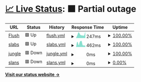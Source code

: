 # [📈 Live Status](https://hritikch24.github.io/uptime-testing/): <!--live status--> **🟧 Partial outage**

<!--start: status pages-->
<!-- This summary is generated by Upptime (https://github.com/upptime/upptime) -->
<!-- Do not edit this manually, your changes will be overwritten -->
<!-- prettier-ignore -->
| URL | Status | History | Response Time | Uptime |
| --- | ------ | ------- | ------------- | ------ |
| <img alt="" src="https://favicons.githubusercontent.com/flush.com" height="13"> [Flush](https://flush.com) | 🟩 Up | [flush.yml](https://github.com/demo11234/uptime-test/commits/HEAD/history/flush.yml) | <details><summary><img alt="Response time graph" src="./graphs/flush/response-time-week.png" height="20"> 247ms</summary><br><a href="https://demo11234.github.io/uptime-test/history/flush"><img alt="Response time 270" src="https://img.shields.io/endpoint?url=https%3A%2F%2Fraw.githubusercontent.com%2Fdemo11234%2Fuptime-test%2FHEAD%2Fapi%2Fflush%2Fresponse-time.json"></a><br><a href="https://demo11234.github.io/uptime-test/history/flush"><img alt="24-hour response time 240" src="https://img.shields.io/endpoint?url=https%3A%2F%2Fraw.githubusercontent.com%2Fdemo11234%2Fuptime-test%2FHEAD%2Fapi%2Fflush%2Fresponse-time-day.json"></a><br><a href="https://demo11234.github.io/uptime-test/history/flush"><img alt="7-day response time 247" src="https://img.shields.io/endpoint?url=https%3A%2F%2Fraw.githubusercontent.com%2Fdemo11234%2Fuptime-test%2FHEAD%2Fapi%2Fflush%2Fresponse-time-week.json"></a><br><a href="https://demo11234.github.io/uptime-test/history/flush"><img alt="30-day response time 270" src="https://img.shields.io/endpoint?url=https%3A%2F%2Fraw.githubusercontent.com%2Fdemo11234%2Fuptime-test%2FHEAD%2Fapi%2Fflush%2Fresponse-time-month.json"></a><br><a href="https://demo11234.github.io/uptime-test/history/flush"><img alt="1-year response time 270" src="https://img.shields.io/endpoint?url=https%3A%2F%2Fraw.githubusercontent.com%2Fdemo11234%2Fuptime-test%2FHEAD%2Fapi%2Fflush%2Fresponse-time-year.json"></a></details> | <details><summary><a href="https://demo11234.github.io/uptime-test/history/flush">100.00%</a></summary><a href="https://demo11234.github.io/uptime-test/history/flush"><img alt="All-time uptime 100.00%" src="https://img.shields.io/endpoint?url=https%3A%2F%2Fraw.githubusercontent.com%2Fdemo11234%2Fuptime-test%2FHEAD%2Fapi%2Fflush%2Fuptime.json"></a><br><a href="https://demo11234.github.io/uptime-test/history/flush"><img alt="24-hour uptime 100.00%" src="https://img.shields.io/endpoint?url=https%3A%2F%2Fraw.githubusercontent.com%2Fdemo11234%2Fuptime-test%2FHEAD%2Fapi%2Fflush%2Fuptime-day.json"></a><br><a href="https://demo11234.github.io/uptime-test/history/flush"><img alt="7-day uptime 100.00%" src="https://img.shields.io/endpoint?url=https%3A%2F%2Fraw.githubusercontent.com%2Fdemo11234%2Fuptime-test%2FHEAD%2Fapi%2Fflush%2Fuptime-week.json"></a><br><a href="https://demo11234.github.io/uptime-test/history/flush"><img alt="30-day uptime 100.00%" src="https://img.shields.io/endpoint?url=https%3A%2F%2Fraw.githubusercontent.com%2Fdemo11234%2Fuptime-test%2FHEAD%2Fapi%2Fflush%2Fuptime-month.json"></a><br><a href="https://demo11234.github.io/uptime-test/history/flush"><img alt="1-year uptime 100.00%" src="https://img.shields.io/endpoint?url=https%3A%2F%2Fraw.githubusercontent.com%2Fdemo11234%2Fuptime-test%2FHEAD%2Fapi%2Fflush%2Fuptime-year.json"></a></details>
| <img alt="" src="https://favicons.githubusercontent.com/thewearableinternet.com" height="13"> [slabs](https://thewearableinternet.com) | 🟩 Up | [slabs.yml](https://github.com/demo11234/uptime-test/commits/HEAD/history/slabs.yml) | <details><summary><img alt="Response time graph" src="./graphs/slabs/response-time-week.png" height="20"> 462ms</summary><br><a href="https://demo11234.github.io/uptime-test/history/slabs"><img alt="Response time 435" src="https://img.shields.io/endpoint?url=https%3A%2F%2Fraw.githubusercontent.com%2Fdemo11234%2Fuptime-test%2FHEAD%2Fapi%2Fslabs%2Fresponse-time.json"></a><br><a href="https://demo11234.github.io/uptime-test/history/slabs"><img alt="24-hour response time 389" src="https://img.shields.io/endpoint?url=https%3A%2F%2Fraw.githubusercontent.com%2Fdemo11234%2Fuptime-test%2FHEAD%2Fapi%2Fslabs%2Fresponse-time-day.json"></a><br><a href="https://demo11234.github.io/uptime-test/history/slabs"><img alt="7-day response time 462" src="https://img.shields.io/endpoint?url=https%3A%2F%2Fraw.githubusercontent.com%2Fdemo11234%2Fuptime-test%2FHEAD%2Fapi%2Fslabs%2Fresponse-time-week.json"></a><br><a href="https://demo11234.github.io/uptime-test/history/slabs"><img alt="30-day response time 435" src="https://img.shields.io/endpoint?url=https%3A%2F%2Fraw.githubusercontent.com%2Fdemo11234%2Fuptime-test%2FHEAD%2Fapi%2Fslabs%2Fresponse-time-month.json"></a><br><a href="https://demo11234.github.io/uptime-test/history/slabs"><img alt="1-year response time 435" src="https://img.shields.io/endpoint?url=https%3A%2F%2Fraw.githubusercontent.com%2Fdemo11234%2Fuptime-test%2FHEAD%2Fapi%2Fslabs%2Fresponse-time-year.json"></a></details> | <details><summary><a href="https://demo11234.github.io/uptime-test/history/slabs">100.00%</a></summary><a href="https://demo11234.github.io/uptime-test/history/slabs"><img alt="All-time uptime 97.43%" src="https://img.shields.io/endpoint?url=https%3A%2F%2Fraw.githubusercontent.com%2Fdemo11234%2Fuptime-test%2FHEAD%2Fapi%2Fslabs%2Fuptime.json"></a><br><a href="https://demo11234.github.io/uptime-test/history/slabs"><img alt="24-hour uptime 100.00%" src="https://img.shields.io/endpoint?url=https%3A%2F%2Fraw.githubusercontent.com%2Fdemo11234%2Fuptime-test%2FHEAD%2Fapi%2Fslabs%2Fuptime-day.json"></a><br><a href="https://demo11234.github.io/uptime-test/history/slabs"><img alt="7-day uptime 100.00%" src="https://img.shields.io/endpoint?url=https%3A%2F%2Fraw.githubusercontent.com%2Fdemo11234%2Fuptime-test%2FHEAD%2Fapi%2Fslabs%2Fuptime-week.json"></a><br><a href="https://demo11234.github.io/uptime-test/history/slabs"><img alt="30-day uptime 97.41%" src="https://img.shields.io/endpoint?url=https%3A%2F%2Fraw.githubusercontent.com%2Fdemo11234%2Fuptime-test%2FHEAD%2Fapi%2Fslabs%2Fuptime-month.json"></a><br><a href="https://demo11234.github.io/uptime-test/history/slabs"><img alt="1-year uptime 97.43%" src="https://img.shields.io/endpoint?url=https%3A%2F%2Fraw.githubusercontent.com%2Fdemo11234%2Fuptime-test%2FHEAD%2Fapi%2Fslabs%2Fuptime-year.json"></a></details>
| <img alt="" src="https://favicons.githubusercontent.com/hrtiisjdd.com" height="13"> [jungle](https://hrtiisjdd.com) | 🟥 Down | [jungle.yml](https://github.com/demo11234/uptime-test/commits/HEAD/history/jungle.yml) | <details><summary><img alt="Response time graph" src="./graphs/jungle/response-time-week.png" height="20"> 0ms</summary><br><a href="https://demo11234.github.io/uptime-test/history/jungle"><img alt="Response time 0" src="https://img.shields.io/endpoint?url=https%3A%2F%2Fraw.githubusercontent.com%2Fdemo11234%2Fuptime-test%2FHEAD%2Fapi%2Fjungle%2Fresponse-time.json"></a><br><a href="https://demo11234.github.io/uptime-test/history/jungle"><img alt="24-hour response time 0" src="https://img.shields.io/endpoint?url=https%3A%2F%2Fraw.githubusercontent.com%2Fdemo11234%2Fuptime-test%2FHEAD%2Fapi%2Fjungle%2Fresponse-time-day.json"></a><br><a href="https://demo11234.github.io/uptime-test/history/jungle"><img alt="7-day response time 0" src="https://img.shields.io/endpoint?url=https%3A%2F%2Fraw.githubusercontent.com%2Fdemo11234%2Fuptime-test%2FHEAD%2Fapi%2Fjungle%2Fresponse-time-week.json"></a><br><a href="https://demo11234.github.io/uptime-test/history/jungle"><img alt="30-day response time 0" src="https://img.shields.io/endpoint?url=https%3A%2F%2Fraw.githubusercontent.com%2Fdemo11234%2Fuptime-test%2FHEAD%2Fapi%2Fjungle%2Fresponse-time-month.json"></a><br><a href="https://demo11234.github.io/uptime-test/history/jungle"><img alt="1-year response time 0" src="https://img.shields.io/endpoint?url=https%3A%2F%2Fraw.githubusercontent.com%2Fdemo11234%2Fuptime-test%2FHEAD%2Fapi%2Fjungle%2Fresponse-time-year.json"></a></details> | <details><summary><a href="https://demo11234.github.io/uptime-test/history/jungle">100.00%</a></summary><a href="https://demo11234.github.io/uptime-test/history/jungle"><img alt="All-time uptime 99.87%" src="https://img.shields.io/endpoint?url=https%3A%2F%2Fraw.githubusercontent.com%2Fdemo11234%2Fuptime-test%2FHEAD%2Fapi%2Fjungle%2Fuptime.json"></a><br><a href="https://demo11234.github.io/uptime-test/history/jungle"><img alt="24-hour uptime 100.00%" src="https://img.shields.io/endpoint?url=https%3A%2F%2Fraw.githubusercontent.com%2Fdemo11234%2Fuptime-test%2FHEAD%2Fapi%2Fjungle%2Fuptime-day.json"></a><br><a href="https://demo11234.github.io/uptime-test/history/jungle"><img alt="7-day uptime 100.00%" src="https://img.shields.io/endpoint?url=https%3A%2F%2Fraw.githubusercontent.com%2Fdemo11234%2Fuptime-test%2FHEAD%2Fapi%2Fjungle%2Fuptime-week.json"></a><br><a href="https://demo11234.github.io/uptime-test/history/jungle"><img alt="30-day uptime 99.87%" src="https://img.shields.io/endpoint?url=https%3A%2F%2Fraw.githubusercontent.com%2Fdemo11234%2Fuptime-test%2FHEAD%2Fapi%2Fjungle%2Fuptime-month.json"></a><br><a href="https://demo11234.github.io/uptime-test/history/jungle"><img alt="1-year uptime 99.87%" src="https://img.shields.io/endpoint?url=https%3A%2F%2Fraw.githubusercontent.com%2Fdemo11234%2Fuptime-test%2FHEAD%2Fapi%2Fjungle%2Fuptime-year.json"></a></details>
| <img alt="" src="https://favicons.githubusercontent.com/abc.flush.com" height="13"> [slans](http://abc.flush.com) | 🟥 Down | [slans.yml](https://github.com/demo11234/uptime-test/commits/HEAD/history/slans.yml) | <details><summary><img alt="Response time graph" src="./graphs/slans/response-time-week.png" height="20"> 0ms</summary><br><a href="https://demo11234.github.io/uptime-test/history/slans"><img alt="Response time 0" src="https://img.shields.io/endpoint?url=https%3A%2F%2Fraw.githubusercontent.com%2Fdemo11234%2Fuptime-test%2FHEAD%2Fapi%2Fslans%2Fresponse-time.json"></a><br><a href="https://demo11234.github.io/uptime-test/history/slans"><img alt="24-hour response time 0" src="https://img.shields.io/endpoint?url=https%3A%2F%2Fraw.githubusercontent.com%2Fdemo11234%2Fuptime-test%2FHEAD%2Fapi%2Fslans%2Fresponse-time-day.json"></a><br><a href="https://demo11234.github.io/uptime-test/history/slans"><img alt="7-day response time 0" src="https://img.shields.io/endpoint?url=https%3A%2F%2Fraw.githubusercontent.com%2Fdemo11234%2Fuptime-test%2FHEAD%2Fapi%2Fslans%2Fresponse-time-week.json"></a><br><a href="https://demo11234.github.io/uptime-test/history/slans"><img alt="30-day response time 0" src="https://img.shields.io/endpoint?url=https%3A%2F%2Fraw.githubusercontent.com%2Fdemo11234%2Fuptime-test%2FHEAD%2Fapi%2Fslans%2Fresponse-time-month.json"></a><br><a href="https://demo11234.github.io/uptime-test/history/slans"><img alt="1-year response time 0" src="https://img.shields.io/endpoint?url=https%3A%2F%2Fraw.githubusercontent.com%2Fdemo11234%2Fuptime-test%2FHEAD%2Fapi%2Fslans%2Fresponse-time-year.json"></a></details> | <details><summary><a href="https://demo11234.github.io/uptime-test/history/slans">0.00%</a></summary><a href="https://demo11234.github.io/uptime-test/history/slans"><img alt="All-time uptime 0.00%" src="https://img.shields.io/endpoint?url=https%3A%2F%2Fraw.githubusercontent.com%2Fdemo11234%2Fuptime-test%2FHEAD%2Fapi%2Fslans%2Fuptime.json"></a><br><a href="https://demo11234.github.io/uptime-test/history/slans"><img alt="24-hour uptime 0.00%" src="https://img.shields.io/endpoint?url=https%3A%2F%2Fraw.githubusercontent.com%2Fdemo11234%2Fuptime-test%2FHEAD%2Fapi%2Fslans%2Fuptime-day.json"></a><br><a href="https://demo11234.github.io/uptime-test/history/slans"><img alt="7-day uptime 0.00%" src="https://img.shields.io/endpoint?url=https%3A%2F%2Fraw.githubusercontent.com%2Fdemo11234%2Fuptime-test%2FHEAD%2Fapi%2Fslans%2Fuptime-week.json"></a><br><a href="https://demo11234.github.io/uptime-test/history/slans"><img alt="30-day uptime 0.00%" src="https://img.shields.io/endpoint?url=https%3A%2F%2Fraw.githubusercontent.com%2Fdemo11234%2Fuptime-test%2FHEAD%2Fapi%2Fslans%2Fuptime-month.json"></a><br><a href="https://demo11234.github.io/uptime-test/history/slans"><img alt="1-year uptime 0.00%" src="https://img.shields.io/endpoint?url=https%3A%2F%2Fraw.githubusercontent.com%2Fdemo11234%2Fuptime-test%2FHEAD%2Fapi%2Fslans%2Fuptime-year.json"></a></details>

<!--end: status pages-->

[**Visit our status website →**](https://demo11234.github.io/uptime-test)
